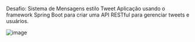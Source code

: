 Desafio: Sistema de Mensagens estilo Tweet
Aplicação usando o framework Spring Boot para criar uma API RESTful para gerenciar tweets e usuários.

![image](https://github.com/rakratz/AnaliseUml/assets/6169677/f350dc8e-9529-4635-993d-ce023ebbfa53)


